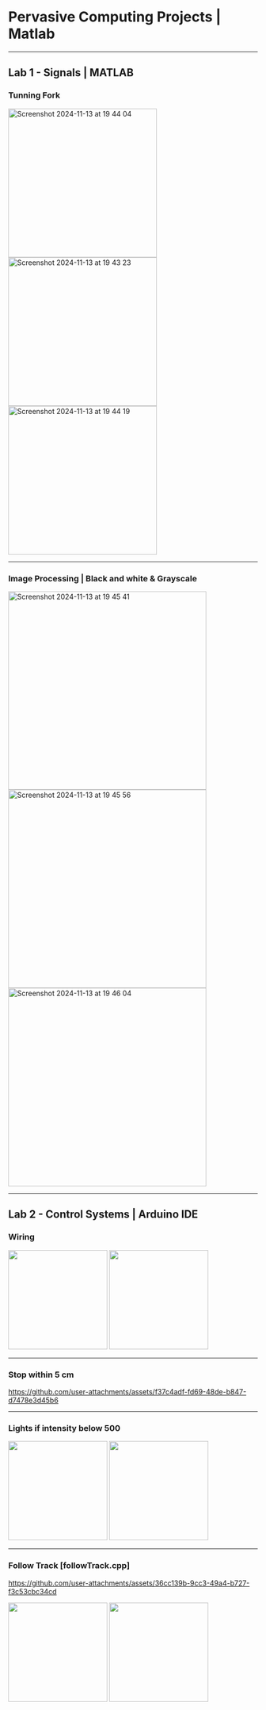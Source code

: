 # Pervasive Computing Projects | Matlab

---

## Lab 1 - Signals | MATLAB

### Tunning Fork

<img width="300" alt="Screenshot 2024-11-13 at 19 44 04" src="https://github.com/user-attachments/assets/0fa58e97-5b15-45c1-bc74-31fc72d3fd90">
<img width="300" alt="Screenshot 2024-11-13 at 19 43 23" src="https://github.com/user-attachments/assets/d52b0d00-eba3-474d-830a-22e059eef7a9">
<img width="300" alt="Screenshot 2024-11-13 at 19 44 19" src="https://github.com/user-attachments/assets/f63cd869-fc41-449b-8801-57a382cffa22">


---


### Image Processing | Black and white & Grayscale

<img width="400" alt="Screenshot 2024-11-13 at 19 45 41" src="https://github.com/user-attachments/assets/6e70f157-825e-41c6-ae16-c8eb85b8d10b">
<img width="400" alt="Screenshot 2024-11-13 at 19 45 56" src="https://github.com/user-attachments/assets/4d70e87e-cfe9-46fb-8824-612cca1f7c42">
<img width="400" alt="Screenshot 2024-11-13 at 19 46 04" src="https://github.com/user-attachments/assets/051d325c-26b5-4abe-9677-9b7c7a03e69d">

---
 
## Lab 2 - Control Systems | Arduino IDE

### Wiring

<img src="https://github.com/user-attachments/assets/333b63ea-2d61-4282-bf44-4e5df071122d" width="200">
<img src="https://github.com/user-attachments/assets/8a402081-6bba-4477-b08a-0c4f74662abd" width="200">

---

### Stop within 5 cm


https://github.com/user-attachments/assets/f37c4adf-fd69-48de-b847-d7478e3d45b6

---

### Lights if intensity below 500

<img src="https://github.com/user-attachments/assets/61a4640a-b954-45ef-ad30-1966b7952df0" width="200">
<img src="https://github.com/user-attachments/assets/807588b4-6ac2-4d2d-9026-b42f9cb92835" width="200">

---

### Follow Track [followTrack.cpp]


https://github.com/user-attachments/assets/36cc139b-9cc3-49a4-b727-f3c53cbc34cd

<img src="https://github.com/user-attachments/assets/6a796747-c951-477c-b00e-d6cd4c4465b3" width="200">
<img src="https://github.com/user-attachments/assets/41356ede-e1b4-402f-991b-5575e3836bf7" width="200">

